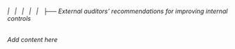 ###### |   |   |   |   |   ├── External auditors’ recommendations for improving internal controls

*Add content here*